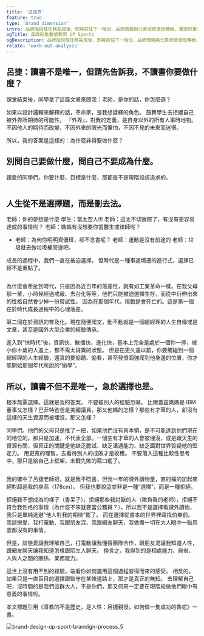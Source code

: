 ```yaml
---
title: '追逐真'
feature: true
type: 'brand_dimension'
intro: 品牌階段性任務完成後，即將前往下一階段，品牌情緒與元素收斂便是轉換、重塑的重要過程，UP運動吃沙拉卻不再販售沙拉，檢視初衷放眼未來，才能知道現下我們應該如何改變
ogTitle: 品牌形象重塑案例 UP Sports
ogDescription: 品牌階段性任務完成後，即將前往下一階段，品牌情緒與元素收斂便是轉換、重塑的重要過程，UP運動吃沙拉卻不再販售沙拉，檢視初衷放眼未來，才能知道現下我們應該如何改變
relate: 'work-out-analysis'
---
```


## 呂捷：讀書不是唯一，但請先告訴我，不讀書你要做什麼？

課堂結束後，同學拿了這篇文章來問我：老師，是你的話，你怎麼選？

如果以設計邏輯來解釋的話，革命家，是我想詮釋的角色。
鼓舞學生去拒絕自己被外界所期待的可能性。
『外界』，對我的定義，是自身以外的所有人事時地物。
不因他人的期待而改變，不因外來的眼光而懼怕，不因不見的未來而迷惘。

所以，我的答案是這樣的：為什麼非得要做什麼？

## 別問自己要做什麼，問自己不要成為什麼。

親愛的同學們。你要什麼、目標是什麼，那都是不是現階段該追求的。

<picture>
    <source srcSet="" type="image/webp" />
    <img src="" loading="lazy" />
</picture>

## 人生從不是選擇題，而是刪去法。

老師：你的夢想是什麼
學生：當太空人!!!
老師：這太不切實際了，有沒有更容易達成的事情呢？
老師：媽媽有沒想要你當醫生或律師呢？

- 老師：為何你明明資優班，卻不念書呢？
  老師：運動是沒有前途的
  老師：垃圾就去做垃圾桶旁邊吧。

成長的過程中，我們一直在被迫選擇。
但時代是一種事過境遷的進行式，選擇已經不是重點了。

<picture>
    <source srcSet="" type="image/webp" />
    <img src="" loading="lazy" />
</picture>

為什麼會牽扯到時代，只是因為近百年的落差性，就有如工業革命一樣。在我父母那一輩，小時候經過戒嚴、去台化等等，他們只能被迫選擇生存，而從中衍伸出來的性格自然會少掉一份嘗試性。
因為在那個年代，挑戰是會死亡的。這是第一個在於時代成長過程中的心理落差。

第二個在於資訊的普及化。現在隨便爬文，動不動就是一個總經理的人生自傳或是文章，甚至是國外大型企業的經驗傳承。

進入到“快時代”後，資訊快、散播快、進化快，基本上完全是處於一個你一停，被小你十歲的人追上，都不需太訝異的狀態。
但是在更久遠以前，你要觸碰到一個總經理的人生經驗，還真的要偷聽、偷看，甚至發憤圖強爬到他身邊的位置，你才能開始那個年代所說的“偷學”。

## 所以，讀書不但不是唯一，急於選擇也是。

根本無需選擇。這就是我的答案。
不要被別人的經驗恐嚇。
比爾蓋茲媽媽是 IBM 董事又怎樣？巴菲特爸爸是美國議員，那又他媽的怎樣？那些有才華的人，卻沒有這樣的天生資源而被埋沒，那又怎樣？

同學們。他們的父母只是推了一把，如果他們沒有真本領，是不可能達到他們現在的地位的。那只是加速，不代表全部。一個空有才華的人會被埋沒，或是跟天生的資源有關，但真正的關鍵是他缺乏膽試、缺乏溝通能力、缺乏面對世界質疑他的堅定力。
用更寬的理智，去看待別人的成敗才是收穫。
不要落入這種比較性思考中，那只是給自己上框架，未戰先敗的藉口罷了。

<picture>
    <source srcSet="" type="image/webp" />
    <img src="" loading="lazy" />
</picture>

我的確中了呂捷老師招，就是我不唸書，但我一年的課外讀物量，直的橫的加起來絕對超過我的身高（178cm）。
但我也要說這並非是一種“選擇”，而是一種拒絕。

拒絕我不想成為的樣子（書呆子），拒絕那些我討厭的人（欺負我的老師），拒絕不符合我性格的事情（為什麼不笨就要當公務員？），所以我不是選擇看課外讀物，我只是單純逃避“他人對我的期待”罷了。
而在選擇從書本的世界裡尋找伯樂前。我談戀愛、我打電動、我跟朋友混、我跟網友聊天，我做盡一切在大人眼中一點用處都沒有的事情。

但是，談戀愛讓我理解自己，打電動讓我懂得團隊合作，跟朋友混讓我知道人性，跟網友聊天讓我知道怎樣跟陌生人聊天。
換言之，我得到的是相處能力、自省、人與人之間的關係、業務能力。

這世上沒有用不到的經驗，端看你如何運用這個過程習得而來的感受。
相反的，如果只是一直盲目的選擇跟監守在某條道路上，那才是真正的無知。
去理解自己吧，沒時間的是我們這群大人，不是你們，那又何來一定要在現階段做他們眼中有意義的事情呢。

本文標題引用《哥教的不是歷史，是人性：呂捷親授，如何做一隻成功的魯蛇》一書。

<picture>
    <source srcSet="/stories/brand-design-up-sport-brandign-process/brand-design-up-sport-brandign-process_5.webp" type="image/webp" />
    <img src="/stories/brand-design-up-sport-brandign-process/brand-design-up-sport-brandign-process_5.jpg" alt="brand-design-up-sport-brandign-process_5" loading="lazy" />
</picture>
